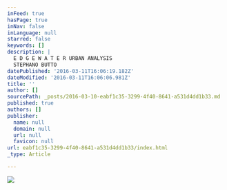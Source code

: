 ```yaml
---
inFeed: true
hasPage: true
inNav: false
inLanguage: null
starred: false
keywords: []
description: |
  E D G E W A T E R URBAN ANALYSIS
  STEPHANO BUTTO
datePublished: '2016-03-11T16:06:19.182Z'
dateModified: '2016-03-11T16:06:06.981Z'
title: ''
author: []
sourcePath: _posts/2016-03-10-eabf1c35-3299-4f40-8641-a531d4dd1b33.md
published: true
authors: []
publisher:
  name: null
  domain: null
  url: null
  favicon: null
url: eabf1c35-3299-4f40-8641-a531d4dd1b33/index.html
_type: Article

---
```

![](https://the-grid-user-content.s3-us-west-2.amazonaws.com/3f4607bc-8106-4270-9373-6362c65eb7b0.jpg)